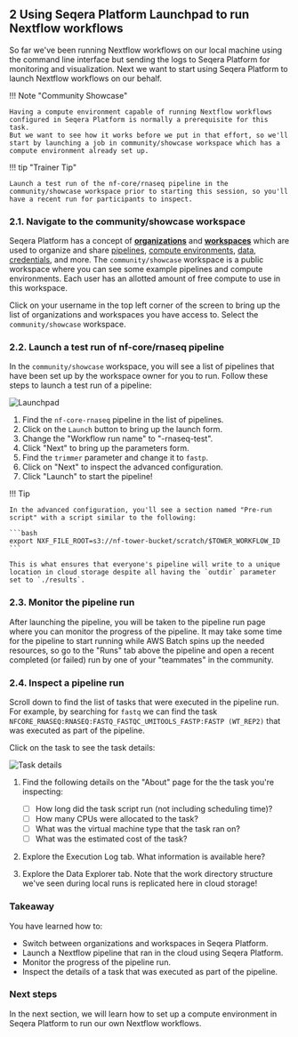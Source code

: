 ## 2 Using Seqera Platform Launchpad to run Nextflow workflows

So far we've been running Nextflow workflows on our local machine using the command line interface but sending the logs to Seqera Platform for monitoring and visualization.
Next we want to start using Seqera Platform to launch Nextflow workflows on our behalf.

!!! Note "Community Showcase"

    Having a compute environment capable of running Nextflow workflows configured in Seqera Platform is normally a prerequisite for this task.
    But we want to see how it works before we put in that effort, so we'll start by launching a job in community/showcase workspace which has a compute environment already set up.

!!! tip "Trainer Tip"

    Launch a test run of the nf-core/rnaseq pipeline in the community/showcase workspace prior to starting this session, so you'll have a recent run for participants to inspect.

### 2.1. Navigate to the community/showcase workspace

Seqera Platform has a concept of [**organizations**](https://docs.seqera.io/platform/latest/orgs-and-teams/organizations) and [**workspaces**](https://docs.seqera.io/platform/latest/orgs-and-teams/workspace-management) which are used to organize and share [pipelines](https://docs.seqera.io/platform/latest/launch/launchpad), [compute environments](https://docs.seqera.io/platform/latest/compute-envs/overview), [data](https://docs.seqera.io/platform/latest/data/data-explorer), [credentials](https://docs.seqera.io/platform/latest/credentials/overview), and more.
The `community/showcase` workspace is a public workspace where you can see some example pipelines and compute environments.
Each user has an allotted amount of free compute to use in this workspace.

Click on your username in the top left corner of the screen to bring up the list of organizations and workspaces you have access to.
Select the `community/showcase` workspace.

### 2.2. Launch a test run of nf-core/rnaseq pipeline

In the `community/showcase` workspace, you will see a list of pipelines that have been set up by the workspace owner for you to run.
Follow these steps to launch a test run of a pipeline:

![Launchpad](seqera/img/launchpad.gif)

1. Find the `nf-core-rnaseq` pipeline in the list of pipelines.
2. Click on the `Launch` button to bring up the launch form.
3. Change the "Workflow run name" to "<username>-rnaseq-test".
4. Click "Next" to bring up the parameters form.
5. Find the `trimmer` parameter and change it to `fastp`.
6. Click on "Next" to inspect the advanced configuration.
7. Click "Launch" to start the pipeline!

!!! Tip

    In the advanced configuration, you'll see a section named "Pre-run script" with a script similar to the following:

    ```bash
    export NXF_FILE_ROOT=s3://nf-tower-bucket/scratch/$TOWER_WORKFLOW_ID
    ```

    This is what ensures that everyone's pipeline will write to a unique location in cloud storage despite all having the `outdir` parameter set to `./results`.

### 2.3. Monitor the pipeline run

After launching the pipeline, you will be taken to the pipeline run page where you can monitor the progress of the pipeline.
It may take some time for the pipeline to start running while AWS Batch spins up the needed resources, so go to the "Runs" tab above the pipeline and open a recent completed (or failed) run by one of your "teammates" in the community.

### 2.4. Inspect a pipeline run

Scroll down to find the list of tasks that were executed in the pipeline run.
For example, by searching for `fastq` we can find the task `NFCORE_RNASEQ:RNASEQ:FASTQ_FASTQC_UMITOOLS_FASTP:FASTP (WT_REP2)` that was executed as part of the pipeline.

Click on the task to see the task details:

![Task details](seqera/img/task_details.png)

1. Find the following details on the "About" page for the the task you're inspecting:

    - [ ] How long did the task script run (not including scheduling time)?
    - [ ] How many CPUs were allocated to the task?
    - [ ] What was the virtual machine type that the task ran on?
    - [ ] What was the estimated cost of the task?

2. Explore the Execution Log tab. What information is available here?

3. Explore the Data Explorer tab. Note that the work directory structure we've seen during local runs is replicated here in cloud storage!

### Takeaway

You have learned how to:

-   Switch between organizations and workspaces in Seqera Platform.
-   Launch a Nextflow pipeline that ran in the cloud using Seqera Platform.
-   Monitor the progress of the pipeline run.
-   Inspect the details of a task that was executed as part of the pipeline.

### Next steps

In the next section, we will learn how to set up a compute environment in Seqera Platform to run our own Nextflow workflows.
